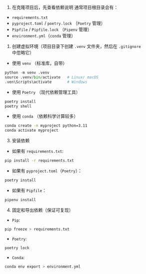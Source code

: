 1. 在克隆项目后，先查看依赖说明
通常项目根目录会有：
- `requirements.txt`
- `pyproject.toml` / `poetry.lock` （`Poetry` 管理）
- `Pipfile` / `Pipfile.lock` （`Pipenv` 管理）
- `environment.yml`（`conda` 管理）

1. 创建虚拟环境（项目目录下创建 `.venv` 文件夹，然后在 `.gitignore` 中忽略它）
- 使用 `venv` （标准库，自带）
```python
python -m venv .venv
source .venv/bin/activate   # Linux/ macOS
.ven\Scripts\activate       # Windows
```

- 使用 `Poetry` （现代依赖管理工具）
```bash
poetry install
poetry shell
```

- 使用 `conda` （依赖科学计算较多）
```bash
conda create -n myproject python=3.11
conda activate myproject
```

3. 安装依赖
- 如果有 `requirements.txt`:
```bash
pip install -r requirements.txt
```

- 如果有 `pyproject.toml`（`Poetry`）：
```python
poetry install
```

- 如果有 `Pipfile`：
```python
pipenv install
```

4. 固定和导出依赖（保证可复现）
- `Pip`:
```bash
pip freeze > requirements.txt
```

- `Poetry`:
```bash
poetry lock
```

- `Conda`:
```python
conda env export > environment.yml
```